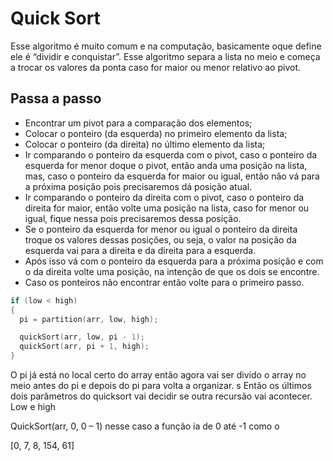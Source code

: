 # Quick Sort

Esse algoritmo é muito comum e na computação, basicamente oque define ele é “dividir e conquistar”.  Esse algoritmo separa a lista no meio e começa a trocar os valores da ponta caso for maior ou menor relativo ao pivot.

## Passa a passo
- Encontrar um pivot para a comparação dos elementos;
- Colocar o ponteiro (da esquerda) no primeiro elemento da lista;
- Colocar o ponteiro (da direita) no último elemento da lista;
- Ir comparando o ponteiro da esquerda com o pivot, caso o ponteiro da esquerda for menor doque o pivot, então anda uma posição na lista, mas, caso o ponteiro da esquerda for maior ou igual, então não vá para a próxima posição pois precisaremos dá posição atual.
- Ir comparando o ponteiro da direita com o pivot, caso o ponteiro da direita for maior, então volte uma posição na lista, caso for menor ou igual, fique nessa pois precisaremos dessa posição.
- Se o ponteiro da esquerda for menor ou igual o ponteiro da direita troque os valores dessas posições, ou seja, o valor na posição da esquerda vai para a direita e da direita para a esquerda.
- Após isso vá com o ponteiro da esquerda para a próxima posição e com o da direita volte uma posição, na intenção de que os dois se encontre.
- Caso os ponteiros não encontrar então volte para o primeiro passo.



```C
if (low < high)
{
  pi = partition(arr, low, high);

  quickSort(arr, low, pi - 1); 
  quickSort(arr, pi + 1, high);
}
```

O pi já  está no local certo do array então agora vai ser divido o array no meio antes do pi e depois do pi para volta a organizar.
s
Então os últimos dois parâmetros do quicksort vai decidir se outra recursão vai acontecer.
Low e high

QuickSort(arr, 0, 0 – 1) nesse caso a função ia de 0 até -1 como o 

[0, 7, 8, 154, 61]
